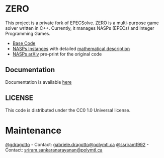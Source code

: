 
# ZERO
This project is a private fork of EPECSolve. ZERO is a multi-purpose game solver written in C++. Currently, it manages NASPs (EPECs) and Integer Programming Games.

- [Base Code](https://github.com/ssriram1992/EPECsolve/)
- [NASPs Instances](https://github.com/ds4dm/EPECInstances) with detailed [mathematical description](https://github.com/ds4dm/EPECInstances/blob/master/Description.pdf)
- [NASPs arXiv](https://arxiv.org/abs/1910.06452) pre-print for the original code

## Documentation
Documentation is available [here](https://ds4dm.github.io/ZERO/html/index.html)

## LICENSE
This code is distributed under the CC0 1.0 Universal license.

# Maintenance
[@gdragotto](https://github.com/gdragotto) - Contact: [gabriele.dragotto@polymtl.ca](mailto:gabriele.dragotto@polymtl.ca)
[@ssriram1992](https://github.com/ssriram1992/) - Contact: [sriram.sankaranarayanan@polymtl.ca](mailto:sriram.sankaranarayanan@polymtl.ca)


